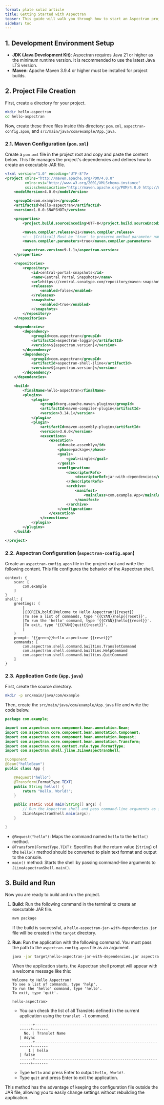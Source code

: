```yaml
---
format: plate solid article
title: Getting Started with Aspectran
teaser: This guide will walk you through how to start an Aspectran project by creating a simple "Hello, World" command-line application.
sidebar: toc
---
```


## 1. Development Environment Setup

*   **JDK (Java Development Kit)**: Aspectran requires Java 21 or higher as the minimum runtime version. It is recommended to use the latest Java LTS version.
*   **Maven**: Apache Maven 3.9.4 or higher must be installed for project builds.

## 2. Project File Creation

First, create a directory for your project.

```bash
mkdir hello-aspectran
cd hello-aspectran
```

Now, create these three files inside this directory: `pom.xml`, `aspectran-config.apon`, and `src/main/java/com/example/App.java`.

### 2.1. Maven Configuration (`pom.xml`)

Create a `pom.xml` file in the project root and copy and paste the content below. This file manages the project's dependencies and defines how to create an executable JAR file.

```xml
<?xml version="1.0" encoding="UTF-8"?>
<project xmlns="http://maven.apache.org/POM/4.0.0"
         xmlns:xsi="http://www.w3.org/2001/XMLSchema-instance"
         xsi:schemaLocation="http://maven.apache.org/POM/4.0.0 http://maven.apache.org/xsd/maven-4.0.0.xsd">
    <modelVersion>4.0.0</modelVersion>

    <groupId>com.example</groupId>
    <artifactId>hello-aspectran</artifactId>
    <version>1.0.0-SNAPSHOT</version>

    <properties>
        <project.build.sourceEncoding>UTF-8</project.build.sourceEncoding>

        <maven.compiler.release>21</maven.compiler.release>
        <!-- [Critical] Must be 'true' to preserve method parameter names, which Aspectran requires for runtime argument mapping. -->
        <maven.compiler.parameters>true</maven.compiler.parameters>

        <aspectran.version>9.1.1</aspectran.version>
    </properties>

    <repositories>
        <repository>
            <id>central-portal-snapshots</id>
            <name>Central Portal Snapshots</name>
            <url>https://central.sonatype.com/repository/maven-snapshots/</url>
            <releases>
                <enabled>false</enabled>
            </releases>
            <snapshots>
                <enabled>true</enabled>
            </snapshots>
        </repository>
    </repositories>

    <dependencies>
        <dependency>
            <groupId>com.aspectran</groupId>
            <artifactId>aspectran-logging</artifactId>
            <version>${aspectran.version}</version>
        </dependency>
        <dependency>
            <groupId>com.aspectran</groupId>
            <artifactId>aspectran-shell-jline</artifactId>
            <version>${aspectran.version}</version>
        </dependency>
    </dependencies>

    <build>
        <finalName>hello-aspectran</finalName>
        <plugins>
            <plugin>
                <groupId>org.apache.maven.plugins</groupId>
                <artifactId>maven-compiler-plugin</artifactId>
                <version>3.14.1</version>
            </plugin>
            <plugin>
                <artifactId>maven-assembly-plugin</artifactId>
                <version>3.6.0</version>
                <executions>
                    <execution>
                        <id>make-assembly</id>
                        <phase>package</phase>
                        <goals>
                            <goal>single</goal>
                        </goals>
                        <configuration>
                            <descriptorRefs>
                                <descriptorRef>jar-with-dependencies</descriptorRef>
                            </descriptorRefs>
                            <archive>
                                <manifest>
                                    <mainClass>com.example.App</mainClass>
                                </manifest>
                            </archive>
                        </configuration>
                    </execution>
                </executions>
            </plugin>
        </plugins>
    </build>

</project>
```

### 2.2. Aspectran Configuration (`aspectran-config.apon`)

Create an `aspectran-config.apon` file in the project root and write the following content. This file configures the behavior of the Aspectran shell.

```apon
context: {
    scan: [
        com.example
    ]
}
shell: {
    greetings: (
        |
        |{{GREEN,bold}}Welcome to Hello Aspectran!{{reset}}
        |To see a list of commands, type '{{CYAN}}help{{reset}}'.
        |To run the 'hello' command, type '{{CYAN}}hello{{reset}}'.
        |To exit, type '{{CYAN}}quit{{reset}}'.
        |
    )
    prompt: "{{green}}hello-aspectran> {{reset}}"
    commands: [
        com.aspectran.shell.command.builtins.TransletCommand
        com.aspectran.shell.command.builtins.HelpCommand
        com.aspectran.shell.command.builtins.QuitCommand
    ]
}
```

### 2.3. Application Code (`App.java`)

First, create the source directory.
```bash
mkdir -p src/main/java/com/example
```
Then, create the `src/main/java/com/example/App.java` file and write the code below.

```java
package com.example;

import com.aspectran.core.component.bean.annotation.Bean;
import com.aspectran.core.component.bean.annotation.Component;
import com.aspectran.core.component.bean.annotation.Request;
import com.aspectran.core.component.bean.annotation.Transform;
import com.aspectran.core.context.rule.type.FormatType;
import com.aspectran.shell.jline.JLineAspectranShell;

@Component
@Bean("helloBean")
public class App {

    @Request("hello")
    @Transform(FormatType.TEXT)
    public String hello() {
        return "Hello, World!";
    }

    public static void main(String[] args) {
        // Run the Aspectran shell and pass command-line arguments as is.
        JLineAspectranShell.main(args);
    }

}
```
*   `@Request("hello")`: Maps the command named `hello` to the `hello()` method.
*   `@Transform(FormatType.TEXT)`: Specifies that the return value (`String`) of the `hello()` method should be converted to plain text format and output to the console.
*   `main()` method: Starts the shell by passing command-line arguments to `JLineAspectranShell.main()`.

## 3. Build and Run

Now you are ready to build and run the project.

1.  **Build**: Run the following command in the terminal to create an executable JAR file.
    ```bash
    mvn package
    ```
    If the build is successful, a `hello-aspectran-jar-with-dependencies.jar` file will be created in the `target` directory.

2.  **Run**: Run the application with the following command. You must pass the path to the `aspectran-config.apon` file as an argument.
    ```bash
    java -jar target/hello-aspectran-jar-with-dependencies.jar aspectran-config.apon
    ```

    When the application starts, the Aspectran shell prompt will appear with a welcome message like this:
    ```
    Welcome to Hello Aspectran!
    To see a list of commands, type 'help'.
    To run the 'hello' command, type 'hello'.
    To exit, type 'quit'.

    hello-aspectran>
    ```
    *   You can check the list of all Translets defined in the current application using the `translet -l` command.
        ```text
        ------+-------------------------------------------------------------+-------
          No. | Translet Name                                               | Async
        ------+-------------------------------------------------------------+-------
            1 | hello                                                       | false
        ------+-------------------------------------------------------------+-------
        ```
    *   Type `hello` and press Enter to output `Hello, World!`.
    *   Type `quit` and press Enter to exit the application.

This method has the advantage of keeping the configuration file outside the JAR file, allowing you to easily change settings without rebuilding the application.
